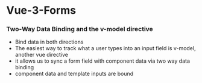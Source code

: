 # Vue-3-Forms

### Two-Way Data Binding and the v-model directive

- Bind data in both directions
- The easiest way to track what a user types into an input field is v-model, another vue directive
- it allows us to sync a form field with component data via two way data binding
- component data and template inputs are bound
